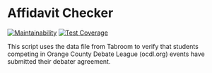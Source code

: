 # Affidavit Checker
[![Maintainability](https://api.codeclimate.com/v1/badges/0b337c5991103df29890/maintainability)](https://codeclimate.com/github/borao/affidavit-checker/maintainability) [![Test Coverage](https://api.codeclimate.com/v1/badges/0b337c5991103df29890/test_coverage)](https://codeclimate.com/github/borao/affidavit-checker/test_coverage)

This script uses the data file from Tabroom to verify that students competing in Orange County Debate League (ocdl.org) events have submitted their debater agreement.
